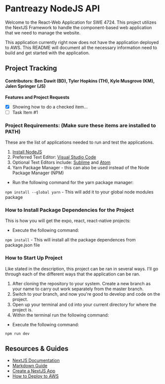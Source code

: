 # Pantreazy NodeJS API

Welcome to the React-Web Application for SWE 4724. This project utilizes the NextJS Framework to handle the component-based web application that we need to manage the website.

This application currently right now does not have the application deployed to AWS. This README will document all the necessary information need to build and get started with the application.

## Project Tracking

#### Contributors: Ben Dawit (BD), Tyler Hopkins (TH), Kyle Musgrove (KM), Jalen Springer (JS)

**Features and Project Requests**

- [x] Showing how to do a checked item...
- [ ] Task Item #1

### Project Requirements: (Make sure these items are installed to PATH)
    
These are the list of applications needed to run and test the applications.
1. [Install NodeJS](https://nodejs.org/en/)
2. Preferred Text Editor: [Visual Studio Code](https://code.visualstudio.com/download)
3. Optional Text Editors include: [Sublime](https://www.sublimetext.com/download) and [Atom](https://atom.io)
4. Yarn Package Manager - this can also be used instead of the Node Package Manager (NPM)

- Run the following command for the yarn package manager:

`npm install --global yarn` - This will add it to your global node modules package

### How to Install Package Dependencies for the Project
This is how you will get the expo, react, react-native projects:

- Execute the following command:
    
`npm install` - This will install all the package dependences from package.json file

### How to Start Up Project
Like stated in the description, this project can be ran in several ways. I'll go through each of the different ways that the application can be ran.

1. After cloning the repository to your system. Create a new branch as your name to carry out work separately from the master branch.
2. Switch to your branch, and now you're good to develop and code on the project.
3. Open up your terminal and cd into your current directory for where the project is.
4. Within the terminal run the following command:

- Execute the following command:

`npm run dev`

## Resources & Guides
- [NextJS Documentation](https://nextjs.org/docs/getting-started)
- [Markdown Guide](https://www.markdownguide.org/basic-syntax/#links)
- [Create a NextJS App](https://nextjs.org/learn/basics/create-nextjs-app)
- [How to Deploy to AWS](https://dev.to/aws/deploy-a-next-js-app-to-aws-amplify-3571)